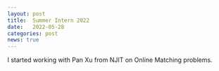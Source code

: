 ```yaml
---
layout: post
title:  Summer Intern 2022
date:   2022-05-28
categories: post
news: true
---
```

I started working with Pan Xu from NJIT on Online Matching problems.
